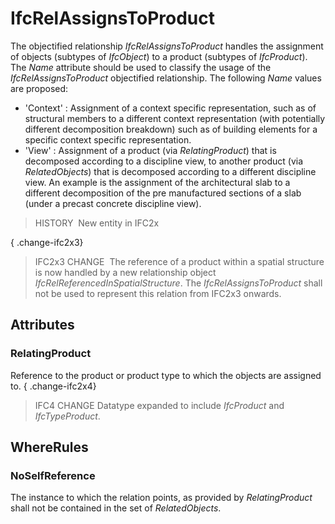 # IfcRelAssignsToProduct

The objectified relationship _IfcRelAssignsToProduct_ handles the assignment of objects (subtypes of _IfcObject_) to a product (subtypes of _IfcProduct_). The _Name_ attribute should be used to classify the usage of the _IfcRelAssignsToProduct_ objectified relationship. The following _Name_ values are proposed:

* 'Context' : Assignment of a context specific representation, such as of structural members to a different context representation (with potentially different decomposition breakdown) such as of building elements for a specific context specific representation. 
* 'View' : Assignment of a product (via _RelatingProduct_) that is decomposed according to a discipline view, to another product (via _RelatedObjects_) that is decomposed according to a different discipline view. An example is the assignment of the architectural slab to a different decomposition of the pre manufactured sections of a slab (under a precast concrete discipline view).

> HISTORY&nbsp; New entity in IFC2x

{ .change-ifc2x3}
> IFC2x3 CHANGE&nbsp; The reference of a product within a spatial structure is now handled by a new relationship object _IfcRelReferencedInSpatialStructure_. The _IfcRelAssignsToProduct_ shall not be used to represent this relation from IFC2x3 onwards.

## Attributes

### RelatingProduct
Reference to the product or product type to which the objects are assigned to.
{ .change-ifc2x4}
> IFC4 CHANGE Datatype expanded to include _IfcProduct_ and _IfcTypeProduct_.

## WhereRules

### NoSelfReference
The instance to which the relation points, as provided by _RelatingProduct_ shall not be contained in the set of _RelatedObjects_.
